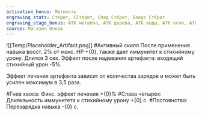 ```yaml
---
activation_bonus: Меткость
engraving_stats: СтКрит, ССтКрит, Спад СтКрит, Бонус СтКрит
engraving_stage_bonus: АТК металла, АТК дерева, АТК воды, АТК огня, АТК земли
source: Магазин Очков
---
```

![[Temp/Placeholder_Artifact.png]]
#Активный скилл
После применения навыка восст. 2% от макс. HP +{0}, также дает иммунитет к стихийному урону. Длится 3 сек.
Эффект после надевания артефакта: входящий стихийный урон -5%.

Эффект лечения артефакта зависит от количества зарядов и может быть усилен максимум в 3,5 раза.

#Гнев хаоса: 
Фикс. эффект лечения +{0}%
#Слава четырех: 
Длительность иммунитета к стихийному урону +{0} с.
#Постоянство: 
Перезарядка навыка -{0} с.

